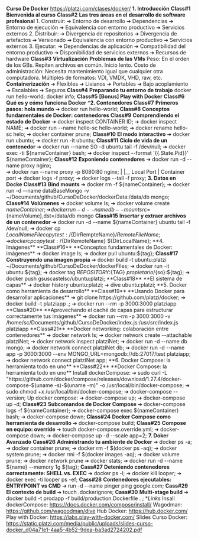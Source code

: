 **Curso De Docker**
   https://platzi.com/clases/docker/
**1. Introducción**
    **Class#1**
        **Bienvenida al curso**
    **Class#2**
        **Las tres áreas en el desarrollo de software profesional**
            1. Construir:
                ➔ Entorno de desarrollo
                ➔ Dependencias
                ➔ Entorno de ejecución
                ➔ Equivalencia con entorno productivo
                ➔ Servicios externos
            2. Distribuir:
                ➔ Divergencia de repositorios
                ➔ Divergencia de artefactos
                ➔ Versionado
                ➔ Equivalencia con entorno productivo
                ➔ Servicios externos
         3. Ejecutar:
                ➔ Dependencias de aplicación
                ➔ Compatibilidad del entorno productivo
                ➔ Disponibilidad de servicios externos
                ➔ Recursos de hardware
    **Class#3**
        **Virtualización**
            **Problemas de las VMs**
                Peso:
                    En el orden de los GBs. Repiten archivos en común. Inicio lento.
                Costo de administración:
                    Necesita mantenimiento igual que cualquier otra computadora.
                Múltiples de formatos:
                    VDI, VMDK, VHD, raw, etc.
            **Containerización**
                ➔ Flexibles
                ➔ Livianos
                ➔ Portables
                ➔ Bajo acoplamiento
                ➔ Escalables
                ➔ Seguros
    **Class#4**
        **Preparando tu entorno de trabajo**
            docker run hello-world;
            docker info;
    **Class#5**
        **[Bonus] Play with Docker**
    **Class#6**
        **Qué es y cómo funciona Docker**
***2. Contenedores**
    **Class#7**
        **Primeros pasos: hola mundo**
            ➔ docker run hello-world;
    **Class#8**
        **Conceptos fundamentales de Docker: contenedores**
    **Class#9**
        **Comprendiendo el estado de Docker**
            ➔ docker inspect CONTAINER ID;
            ➔ docker inspect NAME;
            ➔ docker run --name hello-sc hello-world;
            ➔ docker rename hello-sc helo;
            ➔ docker container prune;<!-- Remove all containers. -->
    **Class#10**
        **El modo interactivo**
            ➔ docker run ubuntu;<!-- Create docker with Ubuntu. -->
            ➔ docker run -it ubuntu; <!-- Running container in interactive mode-->
    **Class#11**
        **Ciclo de vida de un contenedor**
            ➔ docker run --name SO -d ubuntu tail -f /dev/null;
            ➔ docker exec -ti ${nameContainer} bash;
            ➔ docker inspect --format '{{.State.Pid}}' ${nameContainer};
    **Class#12**
        **Exponiendo contenedores**
            ➔ docker run -d --name proxy nginx;      
            ➔ docker run --name proxy -p 8080:80 nginx;
                                           |   |__
                                       Local Port | 
                                            Container port
            ➔ docker logs -f proxy;
            ➔ docker logs --tail -f proxy;
**3. Datos en Docke**
    **Class#13**
        **Bind mounts**
            ➔ docker rm -f ${nameContainer};
            ➔ docker run -d --name dataBaseMongo -v ~/Documents/github/CursoDeDocker/dockerData:/data/db mongo;
    **Class#14**
        **Volúmenes**
            ➔ docker volume ls;
            ➔ docker volume create ${nameContainer};
            ➔ docker run -d --name db --mount src=${nameVolume},dst=/data/db mongo
    **Class#15**
        **Insertar y extraer archivos de un contenedor**
            ➔ docker run -d --name ${nameContainer} ubuntu tail -f /dev/null;
            ➔ docker cp ${LocalNameFile} copytest:/${DirRempteName}/${RemoteFileName};
            ➔ docker cp copytest:/${DirRemoteName} ${DirLocalName};
**4. Imágenes**
    **Class#16**
        **Conceptos fundamentales de Docker: imágenes**
            ➔ docker image ls;
            ➔ docker pull ubuntu:${tag};
    **Class#17**
        **Construyendo una imagen propia**
            ➔ docker build -t ubuntu:platzi ~/Documents/github/CursoDeDocker/dockerFiles;
            ➔ docker run -it ubuntu:${tag};
            ➔ docker tag ${REPOSITORY}:${TAG} ${propietario}/${so}:${tag};
            ➔ docker push gsuscastelsc/ubuntu:platzi;
    **Class#18**
        **El sistema de capas**
            ➔ docker history ubuntu:platzi;
            ➔ dive ubuntu:platzi;
**5. Docker como herramienta de desarrollo**    
    **Class#19**
        **Usando Docker para desarrollar aplicaciones**
            ➔ git clone https://github.com/platzi/docker;
            ➔ docker build -t platziapp .; 
            ➔ docker run --rm -p 3000:3000 platziapp
    **Class#20**
        **Aprovechando el caché de capas para estructurar correctamente tus imágenes**
            ➔ docker run --rm -p 3000:3000 -v /home/sc/Documents/github/CursoDeDocker/index.js:/usr/src/index.js platziapp
    **Class#21**
        **Docker networking: colaboración entre contenedores**
            ➔ docker network ls;
            ➔ docker network create --attachable platziNet;
            ➔ docker network inspect platziNet;
            ➔ docker run -d --name db mongo;
            ➔ docker network connect platziNet db;
            ➔ docker run -d --name app -p 3000:3000 --env MONGO_URL=mongodb://db:27017/test platziapp;
            ➔ docker network connect platziNet app;
**6. Docker Compose: la herramienta todo en uno**
    **Class#22**
        **Docker Compose: la herramienta todo en uno**
            Install dockerCompose:
                ➔  sudo curl -L "https://github.com/docker/compose/releases/download/1.27.4/docker-compose-$(uname -s)-$(uname -m)" -o /usr/local/bin/docker-compose;
                ➔ sudo chmod +x /usr/local/bin/docker-compose;
                ➔ docker-compose --version;
            Up docker compose:
                ➔ docker-compose up;
                ➔ docker-compose up -d;
    **Class#23**
        **Subcomandos de Docker Compose**
            ➔ docker-compose logs -f ${nameContainer};
            ➔ docker-compose exec ${nameContainer} bash;
            ➔ docker-compose down;
    **Class#24**
        **Docker Compose como herramienta de desarrollo**
            ➔ docker-compose build;
    **Class#25**
       **Compose en equipo: override**
            ➔ touch docker-compose.override.yml;
            ➔ docker-compose down;
            ➔ docker-compose up -d --scale app=2;
**7. Doker Avanzado**
    **Cass#26**
        **Administrando tu ambiente de Docker**
            ➔ docker ps -a;
            ➔ docker container prune;<!-- Remove all containers. -->
            ➔ docker rm -f $(docker ps -aq);
            ➔ docker system prune;<!-- Remove all containers. example: tag none-->
            ➔ docker rmi -f $(docker images -aq);
            ➔ docker volume prune;
            ➔ docker network prune
            ➔ docker stats;
            ➔ docker run -d --name ${name} --memory 1g ${tag};
    **Cass#27**
        **Deteniendo contenedores correctamente: SHELL vs. EXEC**
            ➔ docker ps -l;
            ➔ docker kill looper;
            ➔ docker exec -ti looper ps -ef;
    **Cass#28**
        **Contenedores ejecutables: ENTRYPOINT vs CMD**
            ➔ run -d --name pinger ping google.com;
    **Cass#29**
        **El contexto de build**
            ➔ touch .dockerignore;
    **Cass#30**
        **Multi-stage build**
            ➔ docker build -t prodapp -f build/production.Dockerfile . ;
**Links*
    Insall dockerCompose:
        https://docs.docker.com/compose/install/
    Wagodman:
        https://github.com/wagoodman/dive
    Hub Docker:
        https://hub.docker.com/
    Play with Docker:
        https://labs.play-with-docker.com/
    Slides Curso Docker:
        https://static.platzi.com/media/public/uploads/slides-curso-docker_d04a71e1-4aa5-4b52-9dea-ba3ad2724202.pdf